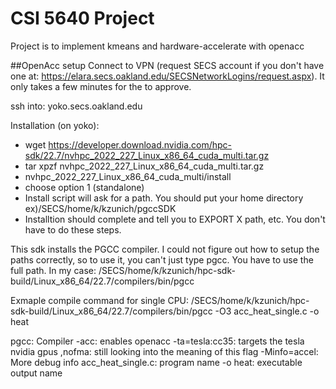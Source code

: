 # CSI 5640 Project

Project is to implement kmeans and hardware-accelerate with openacc


##OpenAcc setup
Connect to VPN (request SECS account if you don't have one at: https://elara.secs.oakland.edu/SECSNetworkLogins/request.aspx). It only takes a few minutes for the to approve. 

ssh into:
yoko.secs.oakland.edu

Installation (on yoko):
- wget https://developer.download.nvidia.com/hpc-sdk/22.7/nvhpc_2022_227_Linux_x86_64_cuda_multi.tar.gz
- tar xpzf nvhpc_2022_227_Linux_x86_64_cuda_multi.tar.gz
- nvhpc_2022_227_Linux_x86_64_cuda_multi/install
- choose option 1 (standalone)
- Install script will ask for a path. You should put your home directory ex)/SECS/home/k/kzunich/pgccSDK
- Installtion should complete and tell you to EXPORT X path, etc. You don't have to do these steps. 

This sdk installs the PGCC compiler. I could not figure out how to setup the paths correctly, so to use it, 
you can't just type pgcc. 
You have to use the full path. In my case:
/SECS/home/k/kzunich/hpc-sdk-build/Linux_x86_64/22.7/compilers/bin/pgcc

Exmaple compile command for single CPU:
/SECS/home/k/kzunich/hpc-sdk-build/Linux_x86_64/22.7/compilers/bin/pgcc -O3 acc_heat_single.c -o heat

pgcc:               Compiler
-acc:               enables openacc
-ta=tesla:cc35:     targets the tesla nvidia gpus
,nofma:             still looking into the meaning of this flag
-Minfo=accel:       More debug info 
acc_heat_single.c:  program name
-o heat:             executable output name
